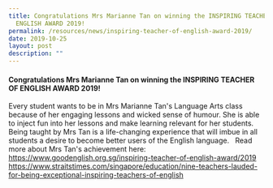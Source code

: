 ```yaml
---
title: Congratulations Mrs Marianne Tan on winning the INSPIRING TEACHER OF
  ENGLISH AWARD 2019!
permalink: /resources/news/inspiring-teacher-of-english-award-2019/
date: 2019-10-25
layout: post
description: ""
---
```

#### Congratulations Mrs Marianne Tan on winning the INSPIRING TEACHER OF ENGLISH AWARD 2019!

Every student wants to be in Mrs Marianne Tan's Language Arts class because of her engaging lessons and wicked sense of humour. She is able to inject fun into her lessons and make learning relevant for her students. Being taught by Mrs Tan is a life-changing experience that will imbue in all students a desire to become better users of the English language.   Read more about Mrs Tan's achievement here:  https://www.goodenglish.org.sg/inspiring-teacher-of-english-award/2019 https://www.straitstimes.com/singapore/education/nine-teachers-lauded-for-being-exceptional-inspiring-teachers-of-english